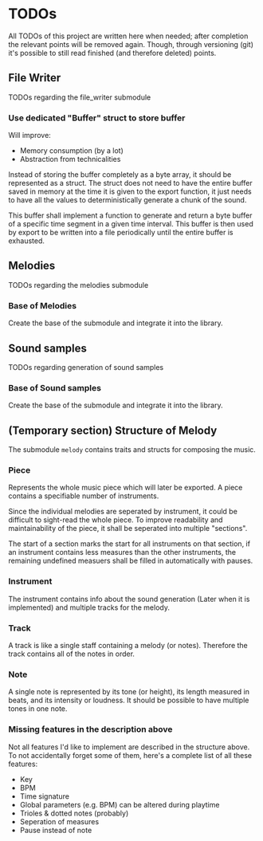 # TODOs

All TODOs of this project are written here when needed; after completion the
relevant points will be removed again. Though, through versioning (git) it's
possible to still read finished (and therefore deleted) points.

## File Writer

TODOs regarding the file_writer submodule

### Use dedicated "Buffer" struct to store buffer

Will improve:

- Memory consumption (by a lot)
- Abstraction from technicalities

Instead of storing the buffer completely as a byte array, it should be
represented as a struct. The struct does not need to have the entire buffer
saved in memory at the time it is given to the export function, it just needs
to have all the values to deterministically generate a chunk of the sound.

This buffer shall implement a function to generate and return a byte buffer
of a specific time segment in a given time interval. This buffer is then used
by export to be written into a file periodically until the entire buffer is
exhausted.

## Melodies

TODOs regarding the melodies submodule

### Base of Melodies

Create the base of the submodule and integrate it into the library.

## Sound samples

TODOs regarding generation of sound samples

### Base of Sound samples

Create the base of the submodule and integrate it into the library.

## (Temporary section) Structure of Melody

The submodule `melody` contains traits and structs for composing the music.

### Piece

Represents the whole music piece which will later be exported. A piece contains
a specifiable number of instruments.

Since the individual melodies are seperated by instrument, it could be difficult
to sight-read the whole piece. To improve readability and maintainability of
the piece, it shall be seperated into multiple "sections".

The start of a section marks the start for all instruments on that section,
if an instrument contains less measures than the other instruments, the
remaining undefined measuers shall be filled in automatically with pauses.

### Instrument

The instrument contains info about the sound generation (Later when it is
implemented) and multiple tracks for the melody.

### Track

A track is like a single staff containing a melody (or notes). Therefore the
track contains all of the notes in order.

### Note

A single note is represented by its tone (or height), its length measured
in beats, and its intensity or loudness. It should be possible to have multiple
tones in one note.

### Missing features in the description above

Not all features I'd like to implement are described in the structure above.
To not accidentally forget some of them, here's a complete list of all these
features:

- Key
- BPM
- Time signature
- Global parameters (e.g. BPM) can be altered during playtime
- Trioles & dotted notes (probably)
- Seperation of measures
- Pause instead of note

